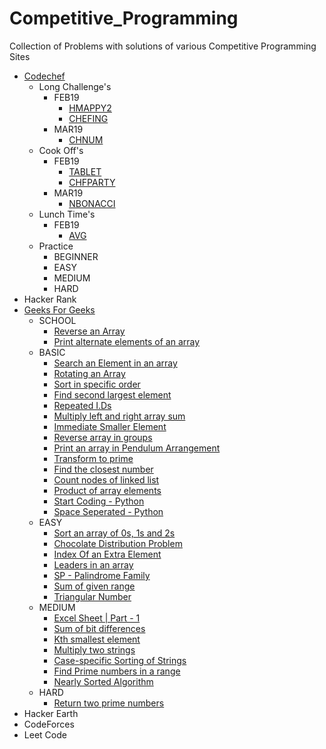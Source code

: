 # Competitive_Programming
Collection of Problems with solutions of various Competitive Programming Sites
- [Codechef](https://www.codechef.com/users/vikasviki)
  + Long Challenge's
    * FEB19
      - [HMAPPY2](https://github.com/VikasViki/Competitive_Programming/blob/master/Codechef/Long_Challenge/FEB19/HMAPPY2.py)
      - [CHEFING](https://github.com/VikasViki/Competitive_Programming/blob/master/Codechef/Long_Challenge/FEB19/CHEFING.py)
    * MAR19
      - [CHNUM](https://github.com/VikasViki/Competitive_Programming/blob/master/Codechef/Long_Challenge/MAR19/CHNUM.py)
  + Cook Off's
    * FEB19
      - [TABLET](https://github.com/VikasViki/Competitive_Programming/blob/master/Codechef/Cook-Off/FEB19/TABLET.py)
      - [CHFPARTY](https://github.com/VikasViki/Competitive_Programming/blob/master/Codechef/Cook-Off/FEB19/CHFPARTY.py)
    * MAR19
      - [NBONACCI](https://github.com/VikasViki/Competitive_Programming/blob/master/Codechef/Cook-Off/MAR19/NBONACCI.py)
  + Lunch Time's 
    * FEB19
      - [AVG](https://github.com/VikasViki/Competitive_Programming/blob/master/Codechef/Lunch_Time/FEB19/AVG.py)
  + Practice
    * BEGINNER
    * EASY
    * MEDIUM
    * HARD
- Hacker Rank
- [Geeks For Geeks](https://auth.geeksforgeeks.org/user/VikasViki/)
  + SCHOOL
    * [Reverse an Array](https://github.com/VikasViki/Competitive_Programming/blob/master/Geeks%20For%20Geeks/SCHOOL/Reverse%20an%20Array.py)
    * [Print alternate elements of an array](https://github.com/VikasViki/Competitive_Programming/blob/master/Geeks%20For%20Geeks/SCHOOL/Print%20alternate%20elements%20of%20an%20array.py)
  + BASIC
    * [Search an Element in an array](https://github.com/VikasViki/Competitive_Programming/blob/master/Geeks%20For%20Geeks/BASIC/Search%20an%20Element%20in%20an%20array.py)
    * [Rotating an Array](https://github.com/VikasViki/Competitive_Programming/blob/master/Geeks%20For%20Geeks/BASIC/Rotating%20an%20Array.py)
    * [Sort in specific order](https://github.com/VikasViki/Competitive_Programming/blob/master/Geeks%20For%20Geeks/BASIC/Sort%20in%20specific%20order.py)
    * [Find second largest element](https://github.com/VikasViki/Competitive_Programming/blob/master/Geeks%20For%20Geeks/BASIC/Find%20second%20largest%20element.py)
    * [Repeated I.Ds](https://github.com/VikasViki/Competitive_Programming/blob/master/Geeks%20For%20Geeks/BASIC/Repeated%20I.Ds.py)
    * [Multiply left and right array sum](https://github.com/VikasViki/Competitive_Programming/blob/master/Geeks%20For%20Geeks/BASIC/Multiply%20left%20and%20right%20array%20sum.py)
    * [Immediate Smaller Element](https://github.com/VikasViki/Competitive_Programming/blob/master/Geeks%20For%20Geeks/BASIC/Immediate%20Smaller%20Element.py)
    * [Reverse array in groups](https://github.com/VikasViki/Competitive_Programming/blob/master/Geeks%20For%20Geeks/BASIC/Reverse%20array%20in%20groups.py)
    * [Print an array in Pendulum Arrangement](https://github.com/VikasViki/Competitive_Programming/blob/master/Geeks%20For%20Geeks/BASIC/Print%20an%20array%20in%20Pendulum%20Arrangement.py)
    * [Transform to prime](https://github.com/VikasViki/Competitive_Programming/blob/master/Geeks%20For%20Geeks/BASIC/Transform%20to%20prime.py)
    * [Find the closest number](https://github.com/VikasViki/Competitive_Programming/blob/master/Geeks%20For%20Geeks/BASIC/Find%20the%20closest%20number.py)
    * [Count nodes of linked list](https://github.com/VikasViki/Competitive_Programming/blob/master/Geeks%20For%20Geeks/BASIC/Count%20nodes%20of%20linked%20list.py)
    * [Product of array elements](https://github.com/VikasViki/Competitive_Programming/blob/master/Geeks%20For%20Geeks/BASIC/Product%20of%20array%20elements.py)
    * [Start Coding - Python](https://github.com/VikasViki/Competitive_Programming/blob/master/Geeks%20For%20Geeks/BASIC/Start%20Coding%20-%20Python.py)
    * [Space Seperated - Python](https://github.com/VikasViki/Competitive_Programming/blob/master/Geeks%20For%20Geeks/BASIC/Space%20Seperated%20-%20Python.py)
  + EASY
    * [Sort an array of 0s, 1s and 2s](https://github.com/VikasViki/Competitive_Programming/blob/master/Geeks%20For%20Geeks/EASY/Sort%20an%20array%20of%200s%2C%201s%20and%202s.py)
    * [Chocolate Distribution Problem](https://github.com/VikasViki/Competitive_Programming/blob/master/Geeks%20For%20Geeks/EASY/Chocolate%20Distribution%20Problem.py)
    * [Index Of an Extra Element](https://github.com/VikasViki/Competitive_Programming/blob/master/Geeks%20For%20Geeks/EASY/Index%20Of%20an%20Extra%20Element.py)
    * [Leaders in an array](https://github.com/VikasViki/Competitive_Programming/blob/master/Geeks%20For%20Geeks/EASY/Leaders%20in%20an%20array.py)
    * [SP - Palindrome Family](https://github.com/VikasViki/Competitive_Programming/blob/master/Geeks%20For%20Geeks/EASY/SP%20-%20Palindrome%20Family.py)
    * [Sum of given range](https://github.com/VikasViki/Competitive_Programming/blob/master/Geeks%20For%20Geeks/EASY/Sum%20of%20given%20range.py)
    * [Triangular Number](https://github.com/VikasViki/Competitive_Programming/blob/master/Geeks%20For%20Geeks/EASY/Triangular%20Number.py)
  + MEDIUM
    * [Excel Sheet | Part - 1](https://github.com/VikasViki/Competitive_Programming/blob/master/Geeks%20For%20Geeks/MEDIUM/Excel%20Sheet%20%7C%20Part%20-%201.py)
    * [Sum of bit differences](https://github.com/VikasViki/Competitive_Programming/blob/master/Geeks%20For%20Geeks/MEDIUM/Sum%20of%20bit%20differences.py)
    * [Kth smallest element](https://github.com/VikasViki/Competitive_Programming/blob/master/Geeks%20For%20Geeks/MEDIUM/Kth%20smallest%20element.py)
    * [Multiply two strings](https://github.com/VikasViki/Competitive_Programming/blob/master/Geeks%20For%20Geeks/MEDIUM/Multiply%20two%20strings.py)
    * [Case-specific Sorting of Strings](https://github.com/VikasViki/Competitive_Programming/blob/master/Geeks%20For%20Geeks/MEDIUM/Case-specific%20Sorting%20of%20Strings.py)
    * [Find Prime numbers in a range](https://github.com/VikasViki/Competitive_Programming/blob/master/Geeks%20For%20Geeks/MEDIUM/Find%20Prime%20numbers%20in%20a%20range.py)
    * [Nearly Sorted Algorithm](https://github.com/VikasViki/Competitive_Programming/blob/master/Geeks%20For%20Geeks/MEDIUM/Nearly%20Sorted%20Algorithm.py)
  + HARD
    * [Return two prime numbers](https://github.com/VikasViki/Competitive_Programming/blob/master/Geeks%20For%20Geeks/HARD/Return%20two%20prime%20numbers.py)
- Hacker Earth
- CodeForces
- Leet Code
 

